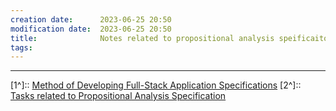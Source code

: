 ```yaml
---
creation date:		2023-06-25 20:50
modification date:	2023-06-25 20:50
title: 				Notes related to propositional analysis speificaiton
tags:               
---
```




---
[1^]:: [Method of Developing Full-Stack Application Specifications](Method%20of%20Developing%20Full-Stack%20Application%20Specifications.md)
[2^]:: [Tasks related to Propositional Analysis Specification](Tasks%20related%20to%20Propositional%20Analysis%20Specification.md)